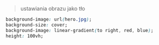 > ustawiania obrazu jako tło

```css
background-image: url(hero.jpg);
background-size: cover;
background-image: linear-gradient(to right, red, blue);
height: 100vh;
```
